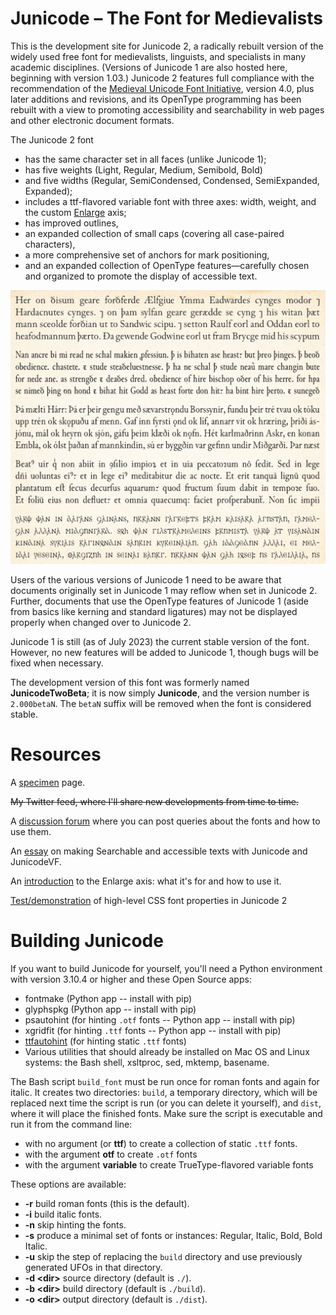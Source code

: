 # Junicode – The Font for Medievalists

This is the development site for Junicode 2, a radically rebuilt version of the
widely used free font for medievalists, linguists, and specialists in many academic
disciplines. (Versions of Junicode 1 are also hosted here, beginning with version
1.03.) Junicode 2 features full compliance with the recommendation of the
[Medieval Unicode Font Initiative](https://skaldic.abdn.ac.uk/m.php?p=mufi),
version 4.0, plus later additions and revisions, and its OpenType programming has
been rebuilt with a view to promoting accessibility and searchability in web pages
and other electronic document formats.

The Junicode 2 font

- has the same character set in all faces (unlike Junicode 1);
- has five weights (Light, Regular, Medium, Semibold, Bold)
- and five widths (Regular, SemiCondensed, Condensed, SemiExpanded, Expanded);
- includes a ttf-flavored variable font with three axes:
  width, weight, and the custom
  [Enlarge](https://psb1558.github.io/Junicode-font/EnlargedAxis.html) axis;
- has improved outlines,
- an expanded collection of small caps (covering all case-paired characters),
- a more comprehensive set of anchors for mark positioning,
- and an expanded collection of OpenType features—carefully chosen and organized to promote
the display of accessible text.

![Sample Image](sample-image.jpg)

Users of the various versions of Junicode 1 need to be aware that documents
originally set in Junicode 1 may reflow when set in Junicode 2. Further,
documents that use the OpenType features of Junicode 1 (aside from basics like
kerning and standard ligatures) may not be displayed properly when changed over
to Junicode 2.

Junicode 1 is still (as of July 2023) the current stable version of the
font. However, no new features will be added to Junicode 1, though bugs will be
fixed when necessary.

The development version of this font was formerly named **JunicodeTwoBeta**; it
is now simply **Junicode**, and the version number is `2.000betaN`. The
`betaN` suffix will be removed when the font is considered stable.

# Resources

A [specimen](https://psb1558.github.io/Junicode-font/) page.

~~My Twitter feed, where I'll share new developments from time to time.~~

A [discussion forum](https://github.com/psb1558/Junicode-font/discussions) where you can post queries about the fonts and how to use them.

An [essay](https://psb1558.github.io/Junicode-font/Searchability.html) on making Searchable and accessible texts with Junicode and JunicodeVF.

An [introduction](https://psb1558.github.io/Junicode-font/EnlargedAxis.html) to the Enlarge axis: what it's for and how to use it.

[Test/demonstration](https://psb1558.github.io/Junicode-font/Junicode-2-feature-test.html) of
high-level CSS font properties in Junicode 2

# Building Junicode

If you want to build Junicode for yourself, you'll need a Python environment with
version 3.10.4 or higher and these Open Source apps:

- fontmake (Python app -- install with pip)
- glyphspkg (Python app -- install with pip)
- psautohint (for hinting `.otf` fonts -- Python app -- install with pip)
- xgridfit (for hinting `.ttf` fonts -- Python app -- install with pip)
- [ttfautohint](http://freetype.org/ttfautohint/) (for hinting static `.ttf` fonts)
- Various utilities that should already be installed on Mac OS and Linux systems: the Bash shell, xsltproc, sed, mktemp, basename.

The Bash script `build_font` must be run once for roman fonts and again for italic.
It creates two directories: `build`, a temporary directory,
which will be replaced next time the script is run (or you can delete it yourself),
and `dist`, where it will place the finished
fonts. Make sure the script is executable and run it from the command line:

- with no argument (or **ttf**) to create a collection of static `.ttf` fonts.
- with the argument **otf** to create `.otf` fonts
- with the argument **variable** to create TrueType-flavored variable fonts

These options are available:

- **-r** build roman fonts (this is the default).
- **-i** build italic fonts.
- **-n** skip hinting the fonts.
- **-s** produce a minimal set of fonts or instances: Regular, Italic, Bold, Bold Italic.
- **-u** skip the step of replacing the `build` directory and use previously generated UFOs in that directory.
- **-d &lt;dir&gt;** source directory (default is `./`).
- **-b &lt;dir&gt;** build directory (default is `./build`).
- **-o &lt;dir&gt;** output directory (default is `./dist`).

